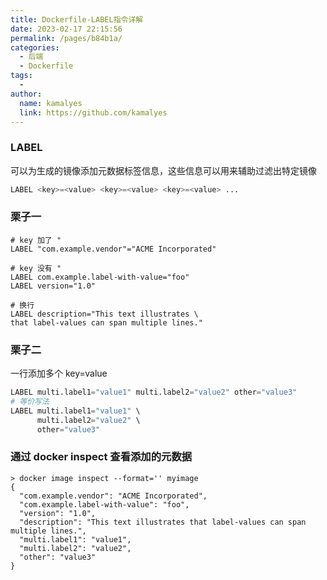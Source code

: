```yaml
---
title: Dockerfile-LABEL指令详解
date: 2023-02-17 22:15:56
permalink: /pages/b84b1a/
categories:
  - 后端
  - Dockerfile
tags:
  - 
author: 
  name: kamalyes
  link: https://github.com/kamalyes
---
```

### LABEL
可以为生成的镜像添加元数据标签信息，这些信息可以用来辅助过滤出特定镜像
```python
LABEL <key>=<value> <key>=<value> <key>=<value> ...
```

### 栗子一
```
# key 加了 "
LABEL "com.example.vendor"="ACME Incorporated"

# key 没有 "
LABEL com.example.label-with-value="foo"
LABEL version="1.0"

# 换行
LABEL description="This text illustrates \
that label-values can span multiple lines."
```

### 栗子二
一行添加多个 key=value
```python
LABEL multi.label1="value1" multi.label2="value2" other="value3"
# 等价写法
LABEL multi.label1="value1" \
      multi.label2="value2" \
      other="value3"
```

### 通过 docker inspect 查看添加的元数据
```
> docker image inspect --format='' myimage
{
  "com.example.vendor": "ACME Incorporated",
  "com.example.label-with-value": "foo",
  "version": "1.0",
  "description": "This text illustrates that label-values can span multiple lines.",
  "multi.label1": "value1",
  "multi.label2": "value2",
  "other": "value3"
}
```
